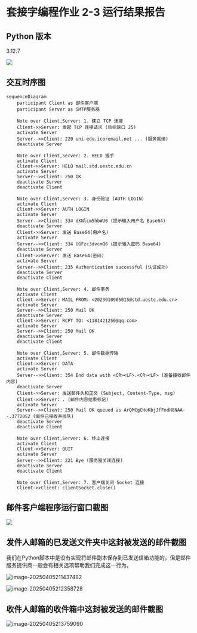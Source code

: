 # 套接字编程作业 2-3 运行结果报告

## Python 版本

3.12.7

![](http://image-bed-qi7876.oss-cn-chengdu.aliyuncs.com/image/image-20250405212332950.png)

## 交互时序图

```mermaid
sequenceDiagram
    participant Client as 邮件客户端
    participant Server as SMTP服务器

    Note over Client,Server: 1. 建立 TCP 连接
    Client->>Server: 发起 TCP 连接请求 (目标端口 25)
    activate Server
    Server-->>Client: 220 uni-edu.icoremail.net ... (服务就绪)
    deactivate Server

    Note over Client,Server: 2. HELO 握手
    activate Client
    Client->>Server: HELO mail.std.uestc.edu.cn
    activate Server
    Server-->>Client: 250 OK
    deactivate Server
    deactivate Client

    Note over Client,Server: 3. 身份验证 (AUTH LOGIN)
    activate Client
    Client->>Server: AUTH LOGIN
    activate Server
    Server-->>Client: 334 dXNlcm5hbWU6 (提示输入用户名 Base64)
    deactivate Server
    Client->>Server: 发送 Base64(用户名)
    activate Server
    Server-->>Client: 334 UGFzc3dvcmQ6 (提示输入密码 Base64)
    deactivate Server
    Client->>Server: 发送 Base64(密码)
    activate Server
    Server-->>Client: 235 Authentication successful (认证成功)
    deactivate Server
    deactivate Client

    Note over Client,Server: 4. 邮件事务
    activate Client
    Client->>Server: MAIL FROM: <2023010905015@std.uestc.edu.cn>
    activate Server
    Server-->>Client: 250 Mail OK
    deactivate Server
    Client->>Server: RCPT TO: <1181421250@qq.com>
    activate Server
    Server-->>Client: 250 Mail OK
    deactivate Server
    deactivate Client

    Note over Client,Server: 5. 邮件数据传输
    activate Client
    Client->>Server: DATA
    activate Server
    Server-->>Client: 354 End data with <CR><LF>.<CR><LF> (准备接收邮件内容)
    deactivate Server
    Client->>Server: 发送邮件头和正文 (Subject, Content-Type, msg)
    Client->>Server: . (邮件内容结束标记)
    activate Server
    Server-->>Client: 250 Mail OK queued as ArQMCgCHoKbjJfFndH8NAA--.37720S2 (邮件已接收并排队)
    deactivate Server
    deactivate Client

    Note over Client,Server: 6. 终止连接
    activate Client
    Client->>Server: QUIT
    activate Server
    Server-->>Client: 221 Bye (服务器关闭连接)
    deactivate Server
    deactivate Client

    Note over Client,Server: 7. 客户端关闭 Socket 连接
    Client->>Client: clientSocket.close()
```

## 邮件客户端程序运行窗口截图

![](http://image-bed-qi7876.oss-cn-chengdu.aliyuncs.com/image/image-20250405212234716.png)

## 发件人邮箱的已发送文件夹中这封被发送的邮件截图

我们在Python脚本中是没有实现将邮件副本保存到已发送信箱功能的，但是邮件服务提供商一般会有相关选项帮助我们完成这一行为。

![image-20250405211437492](http://image-bed-qi7876.oss-cn-chengdu.aliyuncs.com/image/image-20250405211437492.png)

![image-20250405212358728](http://image-bed-qi7876.oss-cn-chengdu.aliyuncs.com/image/image-20250405212358728.png)

## 收件人邮箱的收件箱中这封被发送的邮件截图

![image-20250405213759090](http://image-bed-qi7876.oss-cn-chengdu.aliyuncs.com/image/image-20250405213759090.png)